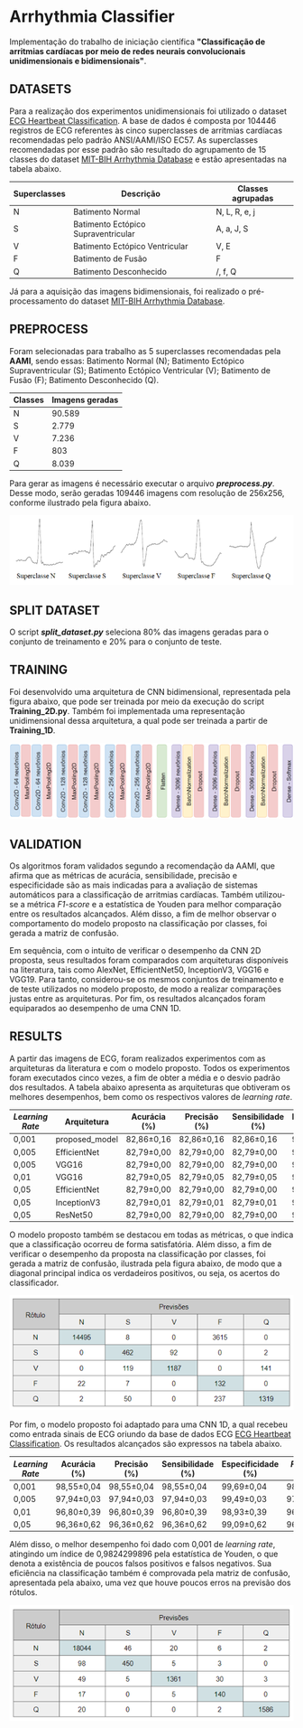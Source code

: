 # Arrhythmia Classifier

Implementação do trabalho de iniciação científica **"Classificação de arritmias cardíacas por meio de redes neurais convolucionais unidimensionais e bidimensionais"**.

## DATASETS 
Para a realização dos experimentos unidimensionais foi utilizado o dataset [ECG Heartbeat Classification](www.kaggle.com/shayanfazeli/heartbeat). A base de dados é composta por 104446 registros de ECG referentes às cinco superclasses de arritmias cardíacas recomendadas pelo padrão ANSI/AAMI/ISO EC57. As superclasses recomendadas por esse padrão são resultado do agrupamento de 15 classes do dataset [MIT-BIH Arrhythmia Database](https://physionet.org/content/mitdb/1.0.0/) e estão apresentadas na tabela abaixo.

Superclasses | Descrição | Classes agrupadas
--------|----------|------
N | Batimento Normal | N, L, R, e, j
S | Batimento Ectópico Supraventricular | A, a, J, S
V | Batimento Ectópico Ventricular |  V, E
F | Batimento de Fusão | F
Q | Batimento Desconhecido | /, f, Q

Já para a aquisição das imagens bidimensionais, foi realizado o pré-processamento do dataset [MIT-BIH Arrhythmia Database](https://physionet.org/content/mitdb/1.0.0/).

## PREPROCESS 
Foram selecionadas para trabalho as 5 superclasses recomendadas pela **AAMI**, sendo essas: Batimento Normal (N); Batimento Ectópico Supraventricular (S); Batimento Ectópico Ventricular (V); Batimento de Fusão (F); Batimento Desconhecido (Q).

Classes | Imagens geradas
--------|----------------
N | 90.589
S | 2.779
V | 7.236
F | 803
Q | 8.039

Para gerar as imagens é necessário executar o arquivo ***preprocess.py***. Desse modo, serão geradas 109446 imagens com resolução de 256x256, conforme ilustrado pela figura abaixo.
<p align="center">
  <img src="/docs/imagesECG2.png" >
</p>

## SPLIT DATASET
O script ***split_dataset.py*** seleciona 80% das imagens geradas para o conjunto de treinamento e 20% para o conjunto de teste.

## TRAINING
Foi desenvolvido uma arquitetura de CNN bidimensional, representada pela figura abaixo, que pode ser treinada por meio da execução do script **Training_2D.py**. Também foi implementada uma representação unidimensional dessa arquitetura, a qual pode ser treinada a partir de **Training_1D**.

<p align="center">
  <img src="/docs/proposed_model.png" >
</p>

## VALIDATION
Os algoritmos foram validados segundo a recomendação da AAMI, que afirma que as métricas de acurácia, sensibilidade, precisão e especificidade são as mais indicadas para a avaliação de sistemas automáticos para a classificação de arritmias cardíacas. Também utilizou-se a métrica *F1-score* e a estatística de Youden para melhor comparação entre os resultados alcançados. Além disso, a fim de melhor observar o comportamento do modelo proposto na classificação por classes, foi gerada a matriz de confusão.

Em sequência, com o intuito de verificar o desempenho da CNN 2D proposta, seus resultados foram comparados com arquiteturas disponíveis na literatura, tais como AlexNet, EfficientNet50, InceptionV3, VGG16 e VGG19. Para tanto, considerou-se os mesmos conjuntos de treinamento e de teste utilizados no modelo proposto, de modo a realizar comparações justas entre as arquiteturas. Por fim, os resultados alcançados foram equiparados ao desempenho de uma CNN 1D.

## RESULTS
A partir das imagens de ECG, foram realizados experimentos com as arquiteturas da literatura e com o modelo proposto. Todos os experimentos foram executados cinco vezes, a fim de obter a média e o desvio padrão dos resultados. A tabela abaixo apresenta as arquiteturas que obtiveram os melhores desempenhos, bem como os respectivos valores de *learning rate*.

*Learning Rate* | Arquitetura | Acurácia (%)| Precisão (%)| Sensibilidade (%)| Especificidade (%)| *F1-Score* (%)| Estatística de Youden
----------------|-------------|-----------|----------|---------------|-----------------|-------------|----------------------
0,001 | proposed_model | 82,86±0,16 | 82,86±0,16  | 82,86±0,16 | 95,73±0,08 | 82,86±0,16 | 0,7858818617
0,005 | EfficientNet | 82,79±0,00 | 82,79±0,00 | 82,79±0,00 | 95,70±0,00 | 82,79±0,00 | 0,7849155637
0,005 | VGG16 | 82,79±0,00 | 82,79±0,00 | 82,79±0,00 | 95,70±0,00 | 82,79±0,00 | 0,7849155637
0,01 | VGG16 | 82,79±0,05 | 82,79±0,05 | 82,79±0,05 | 95,70±0,05 | 82,79±0,05 | 0,7849155999
0,05 | EfficientNet | 82,79±0,00 | 82,79±0,00 | 82,79±0,00 | 95,70±0,00 | 82,79±0,00 | 0,7849155637
0,05 | InceptionV3 | 82,79±0,01 | 82,79±0,01 | 82,79±0,01 | 95,70±0,01 | 82,79±0,01 | 0,7849155637
0,05 | ResNet50 | 82,79±0,00 | 82,79±0,00 | 82,79±0,00 | 95,70±0,00 | 82,79±0,00 | 0,7849155637

O modelo proposto também se destacou em todas as métricas, o que indica que a classificação ocorreu de forma satisfatória. Além disso, a fim de verificar o desempenho da proposta na classificação por classes, foi gerada a matriz de confusão, ilustrada pela figura abaixo, de modo que a diagonal principal indica os verdadeiros positivos, ou seja, os acertos do classificador.

<p align="center">
  <img src="/docs/confusion_matrix_2D.PNG" >
</p>

Por fim, o modelo proposto foi adaptado para uma CNN 1D, a qual recebeu como entrada sinais de ECG oriundo da base de dados ECG [ECG Heartbeat Classification](www.kaggle.com/shayanfazeli/heartbeat). Os resultados alcançados são expressos na tabela abaixo.

*Learning Rate* | Acurácia (%)| Precisão (%)| Sensibilidade (%)| Especificidade (%)| *F1-Score* (%)
----------------|-------------|-------------|------------------|-------------------|----------------
0,001 | 98,55±0,04 | 98,55±0,04  | 98,55±0,04 | 99,69±0,04 | 98,55±0,04 
0,005 | 97,94±0,03 | 97,94±0,03 | 97,94±0,03 | 99,49±0,03 | 97,94±0,03
0,01 | 96,80±0,39 | 96,80±0,39 | 96,80±0,39 | 98,93±0,39 | 96,80±0,39
0,05 | 96,36±0,62 | 96,36±0,62 | 96,36±0,62 | 99,09±0,62 | 96,36±0,62

Além disso, o melhor desempenho foi dado com 0,001 de *learning rate*, atingindo um índice de 0,9824299896 pela estatística de Youden, o que denota a existência de poucos falsos positivos e falsos negativos. Sua eficiência na classificação também é comprovada pela matriz de confusão, apresentada pela abaixo, uma vez que houve poucos erros na previsão dos rótulos.

<p align="center">
  <img src="/docs/confusion_matrix_1D.PNG" >
</p>
